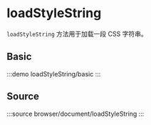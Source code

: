# loadStyleString

`loadStyleString` 方法用于加载一段 CSS 字符串。

## Basic

:::demo
loadStyleString/basic
:::


## Source

:::source
browser/document/loadStyleString
:::
